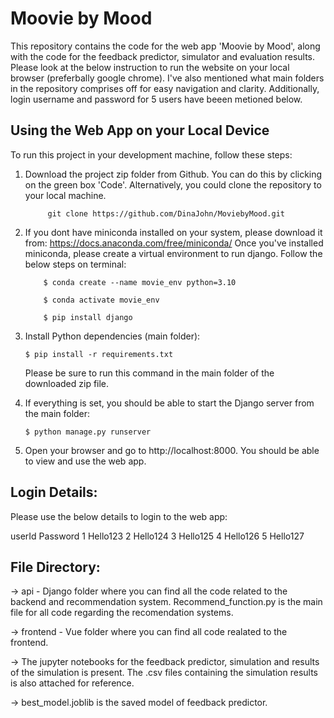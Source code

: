 # Moovie by Mood

This repository contains the code for the web app 'Moovie by Mood', along with the code for the feedback predictor, simulator and evaluation results. Please look at the below instruction to run the website on your local browser (preferbally google chrome). I've also mentioned what main folders in the repository comprises off for easy navigation and clarity. Additionally, login username and password for 5 users have beeen metioned below.

## Using the Web App on your Local Device

To run this project in your development machine, follow these steps:
1. Download the project zip folder from Github. You can do this by clicking on the green box 'Code'. Alternatively, you could clone the repository to your local machine.
   ```console
        git clone https://github.com/DinaJohn/MoviebyMood.git
   ```

2. If you dont have miniconda installed on your system, please download it from: https://docs.anaconda.com/free/miniconda/
   Once you've installed miniconda, please create a virtual environment to run django. Follow the below steps on terminal:
    ```console
        $ conda create --name movie_env python=3.10
    ```
    ```console
        $ conda activate movie_env
    ```
    ```console
        $ pip install django
    ```

3. Install Python dependencies (main folder):

    ```console
    $ pip install -r requirements.txt
    ```
    Please be sure to run this command in the main folder of the downloaded zip file.


4. If everything is set, you should be able to start the Django server from the main folder:

    ```console
    $ python manage.py runserver
    ```

5. Open your browser and go to http://localhost:8000. You should be able to view and use the web app.

## Login Details:

Please use the below details to login to the web app:

userId	Password
1	      Hello123
2		   Hello124
3	      Hello125
4	      Hello126
5	      Hello127

## File Directory:

-> api - Django folder where you can find all the code related to the backend and recommendation system. Recommend_function.py is the main file for all code regarding the recomendation systems.

-> frontend - Vue folder where you can find all code realated to the frontend.

-> The jupyter notebooks for the feedback predictor, simulation and results of the simulation is present. The .csv files containing the simulation results is also attached for reference.

-> best_model.joblib is the saved model of feedback predictor.
